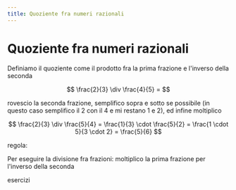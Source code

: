 ```yaml
---
title: Quoziente fra numeri razionali
---
```


Quoziente fra numeri razionali
===

Definiamo il quoziente come il prodotto fra la prima frazione e l'inverso della seconda

$$
\frac{2}{3} \div \frac{4}{5} =
$$

rovescio la seconda frazione, semplifico sopra e sotto se possibile (in questo caso semplifico il 2 con il 4 e mi restano 1 e 2), ed infine moltiplico

$$
\frac{2}{3} \div \frac{5}{4} = \frac{1}{3} \cdot \frac{5}{2} = \frac{1 \cdot 5}{3 \cdot 2} = \frac{5}{6} 
$$

regola:

Per eseguire la divisione fra frazioni: moltiplico la prima frazione per l'inverso della seconda

esercizi